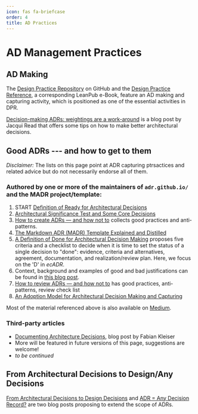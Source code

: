 ```yaml
---
icon: fas fa-briefcase
order: 4
title: AD Practices
---
```


# AD Management Practices 

## AD Making

The [Design Practice Repository](https://socadk.github.io/design-practice-repository/) on GitHub and the [Design Practice Reference](https://leanpub.com/dpr), a corresponding LeanPub e-Book, feature an AD making and capturing activity, which is positioned as one of the essential activities in DPR.

[Decision-making ADRs: weightings are a work-around](https://jacquiread.com/posts/2024-09-11-decision-making-adrs-weightings-are-a-workaround/) is a blog post by Jacqui Read that offers some tips on how to make better architectural decisions.

## Good ADRs --- and how to get to them

*Disclaimer:*
The lists on this page point at ADR capturing ptrsactices and related advice but do not necessarily endorse all of them. 

### Authored by one or more of the maintainers of `adr.github.io/` and the MADR project/template:

1. START [Definition of Ready for Architectural Decisions](https://ozimmer.ch/practices/2023/12/01/ADDefinitionOfReady.html)
2. [Architectural Significance Test and Some Core Decisions](https://www.ozimmer.ch/practices/2020/09/24/ASRTestECSADecisions.html)
3. [How to create ADRs — and how not to](https://www.ozimmer.ch/practices/2023/04/03/ADRCreation.html) collects good practices and anti-patterns.
4. [The Markdown ADR (MADR) Template Explained and Distilled](https://www.ozimmer.ch/practices/2022/11/22/MADRTemplatePrimer.html)
5. [A Definition of Done for Architectural Decision Making](https://www.ozimmer.ch/practices/2020/05/22/ADDefinitionOfDone.html) proposes five criteria and a checklist to decide when it is time to set the status of a single decision to "done": evidence, criteria and alternatives, agreement, documentation, and realization/review plan. Here, we focus on the 'D' in *ecADR*.
6. Context, background and examples of good and bad justifications can be found in [this blog post](https://www.ozimmer.ch/practices/2020/04/27/ArchitectureDecisionMaking.html).
7. [How to review ADRs — and how not to](https://www.ozimmer.ch/practices/2023/04/05/ADRReview.html) has good practices, anti-patterns, review check list
8. [An Adoption Model for Architectural Decision Making and Capturing](https://ozimmer.ch/practices/2023/04/21/ADAdoptionModel.html)

Most of the material referenced above is also available on [Medium](https://medium.com/olzzio/tagged/adr).

### Third-party articles 

- [Documenting Architecture Decisions](https://www.fabian-keller.de/blog/documenting-architecture-decisions), blog post by Fabian Kleiser
- More will be featured in future versions of this page, suggestions are welcome!
- *to be continued*

## From Architectural Decisions to Design/Any Decisions

[From Architectural Decisions to Design Decisions](https://medium.com/olzzio/from-architectural-decisions-to-design-decisions-f05f6d57032b) and [ADR = Any Decision Record?](https://medium.com/olzzio/adr-any-decision-record-916d1b64b28d) are two blog posts proposing to extend the scope of ADRs.